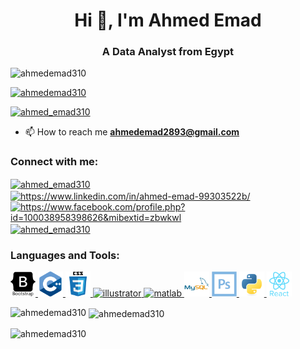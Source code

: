 <h1 align="center">Hi 👋, I'm Ahmed Emad</h1>
<h3 align="center">A Data Analyst from Egypt</h3>

<p align="left"> <img src="https://komarev.com/ghpvc/?username=ahmedemad310&label=Profile%20views&color=0e75b6&style=flat" alt="ahmedemad310" /> </p>

<p align="left"> <a href="https://github.com/ryo-ma/github-profile-trophy"><img src="https://github-profile-trophy.vercel.app/?username=ahmedemad310" alt="ahmedemad310" /></a> </p>

<p align="left"> <a href="https://twitter.com/ahmed_emad310" target="blank"><img src="https://img.shields.io/twitter/follow/ahmed_emad310?logo=twitter&style=for-the-badge" alt="ahmed_emad310" /></a> </p>

- 📫 How to reach me **ahmedemad2893@gmail.com**

<h3 align="left">Connect with me:</h3>
<p align="left">
<a href="https://twitter.com/ahmed_emad310" target="blank"><img align="center" src="https://raw.githubusercontent.com/rahuldkjain/github-profile-readme-generator/master/src/images/icons/Social/twitter.svg" alt="ahmed_emad310" height="30" width="40" /></a>
<a href="https://linkedin.com/in/https://www.linkedin.com/in/ahmed-emad-99303522b/" target="blank"><img align="center" src="https://raw.githubusercontent.com/rahuldkjain/github-profile-readme-generator/master/src/images/icons/Social/linked-in-alt.svg" alt="https://www.linkedin.com/in/ahmed-emad-99303522b/" height="30" width="40" /></a>
<a href="https://fb.com/https://www.facebook.com/profile.php?id=100038958398626&mibextid=zbwkwl" target="blank"><img align="center" src="https://raw.githubusercontent.com/rahuldkjain/github-profile-readme-generator/master/src/images/icons/Social/facebook.svg" alt="https://www.facebook.com/profile.php?id=100038958398626&mibextid=zbwkwl" height="30" width="40" /></a>
<a href="https://instagram.com/ahmed_emad310" target="blank"><img align="center" src="https://raw.githubusercontent.com/rahuldkjain/github-profile-readme-generator/master/src/images/icons/Social/instagram.svg" alt="ahmed_emad310" height="30" width="40" /></a>
</p>

<h3 align="left">Languages and Tools:</h3>
<p align="left"> <a href="https://getbootstrap.com" target="_blank" rel="noreferrer"> <img src="https://raw.githubusercontent.com/devicons/devicon/master/icons/bootstrap/bootstrap-plain-wordmark.svg" alt="bootstrap" width="40" height="40"/> </a> <a href="https://www.w3schools.com/cpp/" target="_blank" rel="noreferrer"> <img src="https://raw.githubusercontent.com/devicons/devicon/master/icons/cplusplus/cplusplus-original.svg" alt="cplusplus" width="40" height="40"/> </a> <a href="https://www.w3schools.com/css/" target="_blank" rel="noreferrer"> <img src="https://raw.githubusercontent.com/devicons/devicon/master/icons/css3/css3-original-wordmark.svg" alt="css3" width="40" height="40"/> </a> <a href="https://www.adobe.com/in/products/illustrator.html" target="_blank" rel="noreferrer"> <img src="https://www.vectorlogo.zone/logos/adobe_illustrator/adobe_illustrator-icon.svg" alt="illustrator" width="40" height="40"/> </a> <a href="https://www.mathworks.com/" target="_blank" rel="noreferrer"> <img src="https://upload.wikimedia.org/wikipedia/commons/2/21/Matlab_Logo.png" alt="matlab" width="40" height="40"/> </a> <a href="https://www.mysql.com/" target="_blank" rel="noreferrer"> <img src="https://raw.githubusercontent.com/devicons/devicon/master/icons/mysql/mysql-original-wordmark.svg" alt="mysql" width="40" height="40"/> </a> <a href="https://www.photoshop.com/en" target="_blank" rel="noreferrer"> <img src="https://raw.githubusercontent.com/devicons/devicon/master/icons/photoshop/photoshop-line.svg" alt="photoshop" width="40" height="40"/> </a> <a href="https://www.python.org" target="_blank" rel="noreferrer"> <img src="https://raw.githubusercontent.com/devicons/devicon/master/icons/python/python-original.svg" alt="python" width="40" height="40"/> </a> <a href="https://reactjs.org/" target="_blank" rel="noreferrer"> <img src="https://raw.githubusercontent.com/devicons/devicon/master/icons/react/react-original-wordmark.svg" alt="react" width="40" height="40"/> </a> </p>

<p><img align="left" src="https://github-readme-stats.vercel.app/api/top-langs?username=ahmedemad310&show_icons=true&locale=en&layout=compact" alt="ahmedemad310" /></p>

<p>&nbsp;<img align="center" src="https://github-readme-stats.vercel.app/api?username=ahmedemad310&show_icons=true&locale=en" alt="ahmedemad310" /></p>

<p><img align="center" src="https://github-readme-streak-stats.herokuapp.com/?user=ahmedemad310&" alt="ahmedemad310" /></p>

